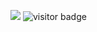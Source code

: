 ![](https://komarev.com/ghpvc/?username=faye0078) ![visitor badge](https://visitor-badge.glitch.me/badge?page_id=faye0078.visitor-badge)
